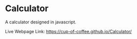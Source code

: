 # Calculator
A calculator designed in javascript.

Live Webpage Link: https://cup-of-coffee.github.io/Calculator/